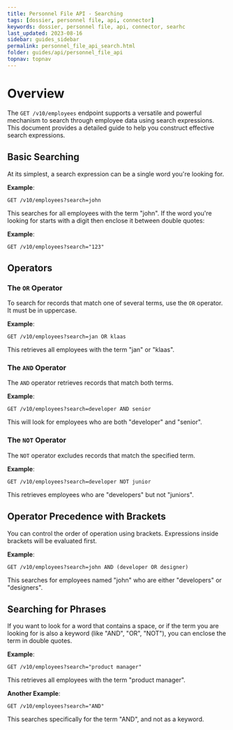 ```yaml
---
title: Personnel File API - Searching
tags: [dossier, personnel file, api, connector]
keywords: dossier, personnel file, api, connector, searhc
last_updated: 2023-08-16
sidebar: guides_sidebar
permalink: personnel_file_api_search.html
folder: guides/api/personnel_file_api
topnav: topnav
---
```


# Overview

The `GET /v10/employees` endpoint supports a versatile and powerful mechanism to search through employee data using search expressions. This document provides a detailed guide to help you construct effective search expressions.

## Basic Searching
At its simplest, a search expression can be a single word you're looking for.

**Example**: 
```
GET /v10/employees?search=john
```
This searches for all employees with the term "john". If the word you're looking for starts with a digit then enclose it between double quotes:

**Example**: 
```
GET /v10/employees?search="123"
```

## Operators

### The `OR` Operator
To search for records that match one of several terms, use the `OR` operator. It must be in uppercase.

**Example**:
```
GET /v10/employees?search=jan OR klaas
```
This retrieves all employees with the term "jan" or "klaas".

### The `AND` Operator
The `AND` operator retrieves records that match both terms.

**Example**:
```
GET /v10/employees?search=developer AND senior
```
This will look for employees who are both "developer" and "senior".

### The `NOT` Operator
The `NOT` operator excludes records that match the specified term.

**Example**:
```
GET /v10/employees?search=developer NOT junior
```
This retrieves employees who are "developers" but not "juniors".

## Operator Precedence with Brackets
You can control the order of operation using brackets. Expressions inside brackets will be evaluated first.

**Example**:
```
GET /v10/employees?search=john AND (developer OR designer)
```
This searches for employees named "john" who are either "developers" or "designers".

## Searching for Phrases
If you want to look for a word that contains a space, or if the term you are looking for is also a keyword (like "AND", "OR", "NOT"), you can enclose the term in double quotes.

**Example**:
```
GET /v10/employees?search="product manager"
```
This retrieves all employees with the term "product manager".

**Another Example**:
```
GET /v10/employees?search="AND"
```
This searches specifically for the term "AND", and not as a keyword.
